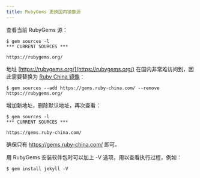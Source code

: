 ```yaml
---
title: RubyGems 更换国内镜像源
---
```


查看当前 RubyGems 源：

    $ gem sources -l
    *** CURRENT SOURCES ***

    https://rubygems.org/

地址 [https://rubygems.org/](https://rubygems.org/) 在国内非常难访问到，因此需要替换为 [Ruby China 镜像](https://gems.ruby-china.com)：

    $ gem sources --add https://gems.ruby-china.com/ --remove https://rubygems.org/

增加新地址，删除默认地址，再次查看：

    $ gem sources -l
    *** CURRENT SOURCES ***

    https://gems.ruby-china.com/

确保只有 https://gems.ruby-china.com/ 即可。

用 RubyGems 安装软件包时可以加上 -V 选项，用以查看执行过程，例如：

    $ gem install jekyll -V
